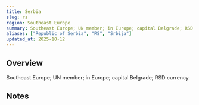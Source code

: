 ```yaml
---
title: Serbia
slug: rs
region: Southeast Europe
summary: Southeast Europe; UN member; in Europe; capital Belgrade; RSD currency.
aliases: ["Republic of Serbia", "RS", "Srbija"]
updated_at: 2025-10-12
---
```


## Overview

Southeast Europe; UN member; in Europe; capital Belgrade; RSD currency.

## Notes

<!-- Add your first note below -->
